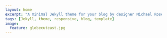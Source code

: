 ```yaml
---
layout: home
excerpt: "A minimal Jekyll theme for your blog by designer Michael Rose."
tags: [Jekyll, theme, responsive, blog, template]
image:
  feature: globecuteast.jpg
---
```

